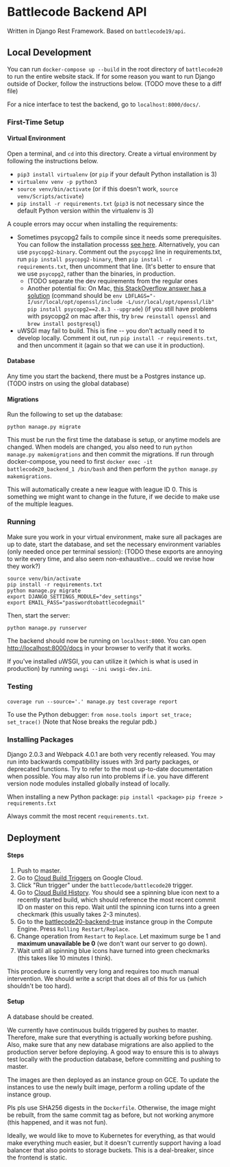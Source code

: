 # Battlecode Backend API

Written in Django Rest Framework. Based on `battlecode19/api`.

## Local Development

You can run `docker-compose up --build` in the root directory of `battlecode20` to run the entire website stack. If for some reason you want to run Django outside of Docker, follow the instructions below.
(TODO move these to a diff file)

For a nice interface to test the backend, go to `localhost:8000/docs/`.

### First-Time Setup

#### Virtual Environment

Open a terminal, and `cd` into this directory. Create a virtual environment by following the instructions below.

- `pip3 install virtualenv` (or `pip` if your default Python installation is 3)
- `virtualenv venv -p python3`
- `source venv/bin/activate` (or if this doesn't work, `source venv/Scripts/activate`)
- `pip install -r requirements.txt` (`pip3` is not necessary since the default Python version within the virtualenv is 3)

A couple errors may occur when installing the requirements:
- Sometimes psycopg2 fails to compile since it needs some prerequisites. You can follow the installation processs [see here](https://www.psycopg.org/docs/install.html#install-from-source). Alternatively, you can use `psycopg2-binary`. Comment out the `psycopg2` line in requirements.txt, run `pip install psycopg2-binary`, then `pip install -r requirements.txt`, then uncomment that line. (It's better to ensure that we use `psycopg2`, rather than the binaries, in production.
  - (TODO separate the dev requirements from the regular ones
  - Another potential fix: On Mac, [this StackOverflow answer has a solution](https://stackoverflow.com/a/39800677/3767728) (command should be `env LDFLAGS="-I/usr/local/opt/openssl/include -L/usr/local/opt/openssl/lib" pip install psycopg2==2.8.3 --upgrade`) (if you still have problems with psycopg2 on mac after this, try `brew reinstall openssl` and `brew install postgresql`)
 - uWSGI may fail to build. This is fine -- you don't actually need it to develop locally. Comment it out, run `pip install -r requirements.txt`, and then uncomment it (again so that we can use it in production).

#### Database

Any time you start the backend, there must be a Postgres instance up. (TODO instrs on using the global database)

#### Migrations

Run the following to set up the database:

```
python manage.py migrate
```

This must be run the first time the database is setup, or anytime models are changed. When models are changed, you also need to run `python manage.py makemigrations` and then commit the migrations. If run through docker-compose, you need to first `docker exec -it battlecode20_backend_1 /bin/bash` and then perform the `python manage.py makemigrations`.

This will automatically create a new league with league ID 0. This is something we might want to change in the future, if we decide to make use of the multiple leagues.

### Running

Make sure you work in your virtual environment, make sure all packages are up to date, start the database, and set the necessary environment variables (only needed once per terminal session):
(TODO these exports are annoying to write every time, and also seem non-exhaustive... could we revise how they work?)

```
source venv/bin/activate
pip install -r requirements.txt
python manage.py migrate
export DJANGO_SETTINGS_MODULE="dev_settings"
export EMAIL_PASS="passwordtobattlecodegmail"
```

Then, start the server:

```
python manage.py runserver
```

The backend should now be running on `localhost:8000`. You can open [http://localhost:8000/docs](http://localhost:8000/docs) in your browser to verify that it works.

If you've installed uWSGI, you can utilize it (which is what is used in production) by running `uwsgi --ini uwsgi-dev.ini`.

### Testing

`coverage run --source='.' manage.py test`
`coverage report`

To use the Python debugger: `from nose.tools import set_trace; set_trace()` (Note that Nose breaks the regular pdb.)

### Installing Packages

Django 2.0.3 and Webpack 4.0.1 are both very recently released. You may run into backwards compatibility issues with 3rd party packages, or deprecated functions. Try to refer to the most up-to-date documentation when possible. You may also run into problems if i.e. you have different version node modules installed globally instead of locally.

When installing a new Python package:
`pip install <package>`
`pip freeze > requirements.txt`

Always commit the most recent `requirements.txt`.


## Deployment

#### Steps

1. Push to master.
2. Go to [Cloud Build Triggers](https://console.cloud.google.com/cloud-build/triggers?project=battlecode18) on Google Cloud.
3. Click "Run trigger" under the `battlecode/battlecode20` trigger.
4. Go to [Cloud Build History](https://console.cloud.google.com/cloud-build/builds?project=battlecode18). You should see a spinning blue icon next to a recently started build, which should reference the most recent commit ID on master on this repo. Wait until the spinning icon turns into a green checkmark (this usually takes 2-3 minutes).
5. Go to the [battlecode20-backend-true](https://console.cloud.google.com/compute/instanceGroups/details/us-east1-b/battlecode20-backend-true?project=battlecode18) instance group in the Compute Engine. Press `Rolling Restart/Replace`.
6. Change operation from `Restart` to `Replace`. Let maximum surge be 1 and **maximum unavailable be 0** (we don't want our server to go down).
7. Wait until all spinning blue icons have turned into green checkmarks (this takes like 10 minutes I think).

This procedure is currently very long and requires too much manual intervention. We should write a script that does all of this for us (which shouldn't be too hard).

#### Setup

A database should be created.

We currently have continuous builds triggered by pushes to master. Therefore, make sure that everything is actually working before pushing. Also, make sure that any new database migrations are also applied to the production server before deploying. A good way to ensure this is to always test locally with the production database, before committing and pushing to master.

The images are then deployed as an instance group on GCE. To update the instances to use the newly built image, perform a rolling update of the instance group.

Pls pls use SHA256 digests in the `Dockerfile`. Otherwise, the image might be rebuilt, from the same commit tag as before, but not working anymore (this happened, and it was not fun).

Ideally, we would like to move to Kubernetes for everything, as that would make everything much easier, but it doesn't currently support having a load balancer that also points to storage buckets. This is a deal-breaker, since the frontend is static.

